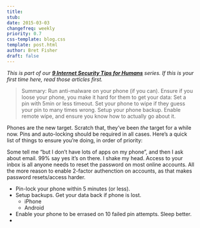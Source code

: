 ```yaml
---
title: 
stub: 
date: 2015-03-03
changefreq: weekly
priority: 0.7
css-template: blog.css
template: post.html
author: Bret Fisher
draft: false
---
```


*This is part of our **[9 Internet Security Tips for Humans](/2015/01/26/9-internet-security-tips-for-humans/)** series. If this is your first time here, read those articles first.*

>Summary: Run anti-malware on your phone (if you can). Ensure if you loose your phone, you make it hard for them to get your data: Set a pin with 5min or less timeout. Set your phone to wipe if they guess your pin to many times wrong. Setup your phone backup. Enable remote wipe, and ensure you know how to actually go about it.

Phones are the new target. Scratch that, they’ve been *the* target for a while now. Pins and auto-locking should be required in all cases. Here’s a quick list of things to ensure you’re doing, in order of priority:

Some tell me “but I don’t have lots of apps on my phone”, and then I ask about email. 99% say yes it’s on there. I shake my head. Access to your inbox is all anyone needs to reset the password on most online accounts. All the more reason to enable 2-factor authenction on accounts, as that makes password resets/access harder.

* Pin-lock your phone within 5 minutes (or less).
* Setup backups. Get your data back if phone is lost.
  * iPhone
  * Android
* Enable your phone to be errased on 10 failed pin attempts. Sleep better.
* 
